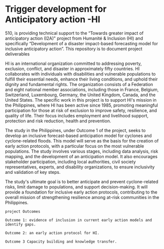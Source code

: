 # Trigger development for Anticipatory action -HI

 510, is providing technical support to the  “Towards greater impact of anticipatory action (I2A)" project from Humanité & Inclusion (HI) and specifically “Development of a disaster impact-based forecasting model for inclusive anticipatory action”. This repository is to document project deliverables 
 
 HI is an international organization committed to addressing poverty, exclusion, conflict, and disaster in approximately fifty countries. HI collaborates with individuals with disabilities and vulnerable populations to fulfill their essential needs, enhance their living conditions, and uphold their dignity and fundamental rights. The organization consists of a Federation and eight national member associations, including those in France, Belgium, Switzerland, Luxembourg, Germany, the United Kingdom, Canada, and the United States. 
 The specific work in this project is to support HI's mission in the Philippines, where HI has been active since 1985, promoting meaningful participation for those at risk of exclusion to improve safety, resilience, and quality of life. Their focus includes employment and livelihood support, protection and risk reduction, health and prevention. 
 
 The study in the Philippines, under Outcome 1 of the project, seeks to develop an inclusive forecast-based anticipation model for cyclones and cyclone-related floods. This model will serve as the basis for the creation of early action protocols, with a particular focus on the most vulnerable populations. The study involves various stages, including data analysis, risk mapping, and the development of an anticipation model. It also encourages stakeholder participation, including local authorities, civil society representatives, experts, and disability organizations, to ensure inclusivity and validation of key steps. 
 
 The study's ultimate goal is to better anticipate and prevent cyclone-related risks, limit damage to populations, and support decision-making. It will provide a foundation for inclusive early action protocols, contributing to the overall mission of strengthening resilience among at-risk communities in the Philippines.  

	project Outcomes  

	Outcome 1: evidence of inclusion in current early action models and identify gaps.  

	Outcome 2: an early action protocol for HI.  

	Outcome 3 Capacity building and knowledge transfer. 

 

 
